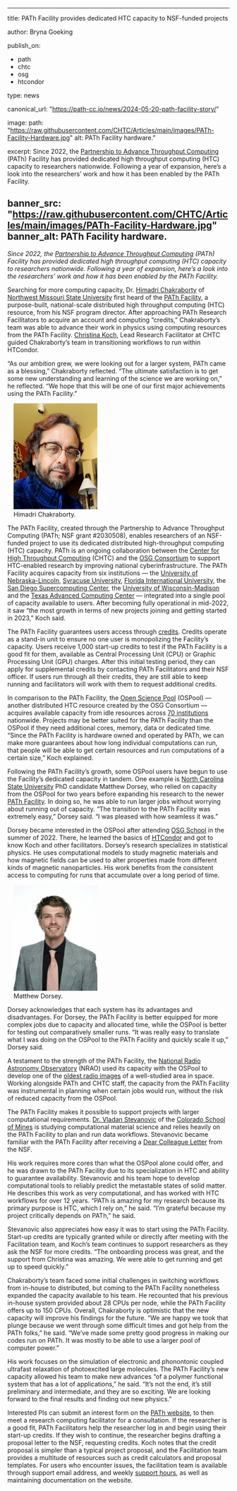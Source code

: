 
---

title: PATh Facility provides dedicated HTC capacity to NSF-funded projects 

author: Bryna Goeking

publish_on:
  - path
  - chtc
  - osg
  - htcondor

type: news

canonical_url: "https://path-cc.io/news/2024-05-20-path-facility-story/"

image:
   path: "https://raw.githubusercontent.com/CHTC/Articles/main/images/PATh-Facility-Hardware.jpg"
   alt: PATh Facility hardware."
  
excerpt: Since 2022, the [Partnership to Advance Throughput Computing](https://path-cc.io/) (PATh) Facility has provided dedicated high
throughput computing (HTC) capacity to researchers nationwide. Following a year of expansion, here’s a look into the researchers’ work and
how it has been enabled by the PATh Facility.

banner_src: "https://raw.githubusercontent.com/CHTC/Articles/main/images/PATh-Facility-Hardware.jpg"
banner_alt: PATh Facility hardware. 
---

*Since 2022, the [Partnership to Advance Throughput Computing](https://path-cc.io/) (PATh) Facility has provided dedicated high throughput
computing (HTC) 
capacity to researchers nationwide. Following a year of expansion, here’s a look into the researchers’ work and how it has been enabled by
the PATh Facility.*

Searching for more computing capacity, Dr. [Himadri Chakraborty](https://www.nwmissouri.edu/naturalsciences/directory/chakraborty.htm) of 
[Northwest Missouri State University](https://www.nwmissouri.edu/) first heard of the [PATh Facility](https://path-cc.io/facility/), a
purpose-built,
national-scale distributed high throughput computing (HTC) resource, from his NSF program director. After approaching PATh Research
Facilitators to 
acquire an account and computing “credits,” Chakraborty’s team was able to advance their work in physics using computing resources from the
PATh Facility.
[Christina Koch](https://www.cs.wisc.edu/staff/koch-christina/), Lead Research Facilitator at CHTC guided Chakraborty’s team in
transitioning workflows to run within HTCondor.

“As our ambition grew, we were looking out for a larger system, PATh came as a blessing,” Chakraborty reflected. “The ultimate satisfaction is to get 
some new understanding and learning of the science we are working on,” he reflected. “We hope that this will be one of our first major achievements using 
the PATh Facility.”

<figure class="figure float-end" style="margin-left: 1em">
  <img src='https://raw.githubusercontent.com/CHTC/Articles/main/images/HimadriChakraborty2024.jpg' height="240" width="190" class="figure-img img-fluid rounded" alt="Himadri Chakraborty">
  <figcaption class="figure-caption">Himadri Chakraborty. <br/></figcaption>
</figure>

The PATh Facility, created through the Partnership to Advance Throughput Computing (PATh; NSF grant #2030508), enables researchers of an NSF-funded project 
to use its dedicated distributed high-throughput computing (HTC) capacity. PATh is an ongoing collaboration between the [Center for High Throughput Computing](https://chtc.cs.wisc.edu/) (CHTC) 
and the [OSG Consortium](https://osg-htc.org/) to support HTC-enabled research by improving national cyberinfrastructure. The PATh Facility acquires capacity 
from six institutions — the [University of Nebraska-Lincoln](https://www.unl.edu/), [Syracuse University](https://www.syracuse.edu/), [Florida International University](https://www.fiu.edu/),
the [San Diego Supercomputing Center](https://www.sdsc.edu/), the [University of Wisconsin-Madison](https://www.wisc.edu/) and the [Texas Advanced Computing Center](https://tacc.utexas.edu/) 
— integrated into a single pool of capacity available to users. After becoming fully operational in mid-2022, it saw “the most growth in terms of new projects 
joining and getting started in 2023,” Koch said.

The PATh Facility guarantees users access through [credits](https://path-cc.io/services/credit-accounts/). Credits operate as a stand-in unit to ensure no 
one user is monopolizing the Facility’s capacity. Users receive 1,000 start-up credits to test if the PATh Facility is a good fit for them, available as Central
Processing Unit (CPU) or Graphic Processing Unit (GPU) charges. After this initial testing period, they can apply for supplemental credits by contacting PATh 
Facilitators and their NSF officer. If users run through all their credits, they are still able to keep running and facilitators will work with them to request 
additional credits.

In comparison to the PATh Facility, the [Open Science Pool](https://osg-htc.org/services/open_science_pool) (OSPool) — another distributed HTC resource created
by the OSG Consortium — acquires available capacity from idle resources across [70 institutions](https://osg-htc.org/services/open_science_pool/institutions) 
nationwide. Projects may be better suited for the PATh Facility than the OSPool if they need additional cores, memory, data or dedicated time. “Since the PATh 
Facility is hardware owned and operated by PATh, we can make more guarantees about how long individual computations can run, that people will be able to get certain 
resources and run computations of a certain size,” Koch explained.

Following the PATh Facility’s growth, some OSPool users have begun to use the Facility’s dedicated capacity in tandem. One example is [North Carolina State University](https://www.ncsu.edu/) 
PhD candidate Matthew Dorsey, who relied on capacity from the OSPool for two years before expanding his research to the newer [PATh Facility](https://path-cc.io/facility/).
In doing so, he was able to run larger jobs without worrying about running out of capacity. “The transition to the PATh Facility was extremely easy,” Dorsey said. 
“I was pleased with how seamless it was.”

Dorsey became interested in the OSPool after attending [OSG School](https://osg-htc.org/school-2024/) in the summer of 2022. There, he learned the basics of
[HTCondor](https://htcondor.org/) and got to know Koch and other facilitators. Dorsey’s research specializes in statistical physics. He uses computational models
to study magnetic materials and how magnetic fields can be used to alter properties made from different kinds of magnetic nanoparticles. His work benefits from the 
consistent access to computing for runs that accumulate over a long period of time.

<figure class="figure float-end" style="margin-left: 1em">
  <img src='https://raw.githubusercontent.com/CHTC/Articles/main/images/Dorsey-headshot.jpg' height="240" width="190" class="figure-img img-fluid rounded" alt="Matthew Dorsey">
  <figcaption class="figure-caption">Matthew Dorsey. <br/></figcaption>
</figure>

Dorsey acknowledges that each system has its advantages and disadvantages. For Dorsey, the PATh Facility is better equipped for more complex jobs due to capacity and
allocated time, while the OSPool is better for testing out comparatively smaller runs. “It was really easy to translate what I was doing on the OSPool to the PATh 
Facility and quickly scale it up,” Dorsey said.

A testament to the strength of the PATh Facility, the [National Radio Astronomy Observatory](https://public.nrao.edu/) (NRAO) used its capacity with the OSPool to 
develop one of the [oldest radio images](https://chtc.cs.wisc.edu/nrao.html) of a well-studied area in space. Working alongside PATh and CHTC staff, the capacity
from the PATh Facility was instrumental in planning when certain jobs would run, without the risk of reduced capacity from the OSPool.

The PATh Facility makes it possible to support projects with larger computational requirements. [Dr. Vladan Stevanovic](https://metallurgy.mines.edu/project/stevanovic-vladan/) 
of the [Colorado School of Mines](https://www.mines.edu/) is studying computational material science and relies heavily on the PATh Facility to plan and run data workflows. 
Stevanovic became familiar with the PATh Facility after receiving a [Dear Colleague Letter](https://new.nsf.gov/cise/dear-colleague-letters) from the NSF.

His work requires more cores than what the OSPool alone could offer, and he was drawn to the PATh Facility due to its specialization in HTC and ability to guarantee 
availability. Stevanovic and his team hope to develop computational tools to reliably predict the metastable states of solid matter. He describes this work as very 
computational, and has worked with HTC workflows for over 12 years. “PATh is amazing for my research because its primary purpose is HTC, which I rely on,” he said. 
“I’m grateful because my project critically depends on PATh,” he said.

Stevanovic also appreciates how easy it was to start using the PATh Facility. Start-up credits are typically granted while or directly after meeting with the Facilitation
team, and Koch’s team continues to support researchers as they ask the NSF for more credits. “The onboarding process was great, and the support from Christina was amazing.
We were able to get running and get up to speed quickly.”

Chakraborty’s team faced some initial challenges in switching workflows from in-house to distributed, but coming to the PATh Facility nonetheless expanded the capacity
available to his team. He recounted that his previous in-house system provided about 28 CPUs per node, while the PATh Facility offers up to 150 CPUs. Overall, Chakraborty
is optimistic that the new capacity will improve his findings for the future. “We are happy we took that plunge because we went through some difficult times and got help 
from the PATh folks,” he said. “We’ve made some pretty good progress in making our codes run on PATh. It was mostly to be able to use a larger pool of computer power.”

His work focuses on the simulation of electronic and phonontonic coupled ultrafast relaxation of photoexcited large molecules. The PATh Facility’s new capacity allowed 
his team to make new advances “of a polymer functional system that has a lot of applications,” he said. “It’s not the end, it’s still preliminary and intermediate, and 
they are so exciting. We are looking forward to the final results and finding out new physics.”

Interested PIs can submit an interest form on the [PATh website](https://portal.path-cc.io/documentation/), to then meet a research computing facilitator for a consultation. 
If the researcher is a good fit, PATh Facilitators help the researcher log in and begin using their start-up credits. If they wish to continue, the researcher begins 
drafting a proposal letter to the NSF, requesting credits. Koch notes that the credit proposal is simpler than a typical project proposal, and the Facilitation team provides
a multitude of resources such as credit calculators and proposal templates. For users who encounter issues, the facilitation team is available through support email address, 
and weekly [support hours](https://portal.path-cc.io/documentation/support_and_training/support/getting-help-from-RCFs/), as well as maintaining documentation on the website.
